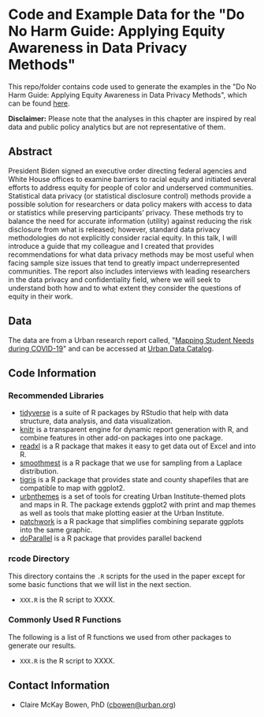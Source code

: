 # Code and Example Data for the "Do No Harm Guide: Applying Equity Awareness in Data Privacy Methods"

This repo/folder contains code used to generate the examples in the "Do No Harm Guide: Applying Equity Awareness in Data Privacy Methods", which can be found [here](XXXX).

**Disclaimer:** Please note that the analyses in this chapter are inspired by real data and public policy analytics but are not representative of them.

## Abstract
President Biden signed an executive order directing federal agencies and White House offices to examine barriers to racial equity and initiated several efforts to address equity for people of color and underserved communities. Statistical data privacy (or statistical disclosure control) methods provide a possible solution for researchers or data policy makers with access to data or statistics while preserving participants’ privacy. These methods try to balance the need for accurate information (utility) against reducing the risk disclosure from what is released; however, standard data privacy methodologies do not explicitly consider racial equity. In this talk, I will introduce a guide that my colleague and I created that provides recommendations for what data privacy methods may be most useful when facing sample size issues that tend to greatly impact underrepresented communities. The report also includes interviews with leading researchers in the data privacy and confidentiality field, where we will seek to understand both how and to what extent they consider the questions of equity in their work. 

## Data
The data are from a Urban research report called, "[Mapping Student Needs during COVID-19](https://www.urban.org/research/publication/mapping-student-needs-during-covid-19)" and can be accessed at [Urban Data Catalog](https://datacatalog.urban.org/dataset/household-conditions-geographic-school-district).

## Code Information

### Recommended Libraries
- [tidyverse](https://www.tidyverse.org/) is a suite of R packages by RStudio that help with data structure, data analysis, and data visualization.
- [knitr](https://yihui.org/knitr/) is a transparent engine for dynamic report generation with R, and combine features in other add-on packages into one package.
- [readxl](https://readxl.tidyverse.org/) is a R package that makes it easy to get data out of Excel and into R.
- [smoothmest](https://cran.r-project.org/web/packages/smoothmest/index.html) is a R package that we use for sampling from a Laplace distribution.
- [tigris](https://cran.r-project.org/web/packages/tigris/index.html) is a R package that provides state and county shapefiles that are compatible to map with ggplot2.
- [urbnthemes](https://github.com/UrbanInstitute/urbnthemes) is a set of tools for creating Urban Institute-themed plots and maps in R. The package extends ggplot2 with print and map themes as well as tools that make plotting easier at the Urban Institute.
- [patchwork](https://patchwork.data-imaginist.com/) is a R package that simplifies combining separate ggplots into the same graphic.
- [doParallel](https://cran.r-project.org/web/packages/doParallel/doParallel.pdf) is a R package that provides parallel backend

### rcode Directory

This directory contains the `.R` scripts for the used in the paper except for some basic functions that we will list in the next section.

  - `XXX.R` is the R script to XXXX.
  
### Commonly Used R Functions
The following is a list of R functions we used from other packages to generate our results.

  - `XXX.R` is the R script to XXXX.

## Contact Information
- Claire McKay Bowen, PhD (cbowen@urban.org)